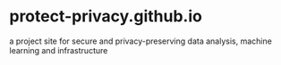 # protect-privacy.github.io
a project site for secure and privacy-preserving data analysis, machine learning and infrastructure
